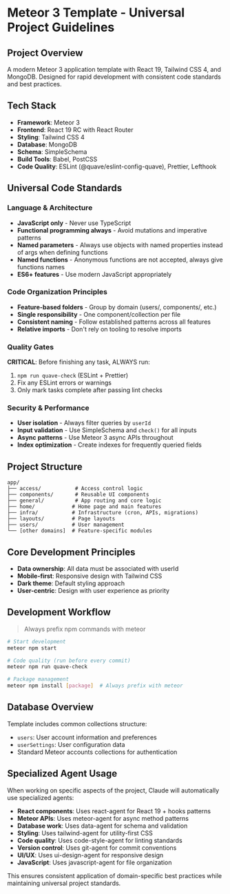# Meteor 3 Template - Universal Project Guidelines

## Project Overview
A modern Meteor 3 application template with React 19, Tailwind CSS 4, and MongoDB. Designed for rapid development with consistent code standards and best practices.

## Tech Stack
- **Framework**: Meteor 3
- **Frontend**: React 19 RC with React Router
- **Styling**: Tailwind CSS 4
- **Database**: MongoDB
- **Schema**: SimpleSchema
- **Build Tools**: Babel, PostCSS
- **Code Quality**: ESLint (@quave/eslint-config-quave), Prettier, Lefthook

## Universal Code Standards

### Language & Architecture
- **JavaScript only** - Never use TypeScript
- **Functional programming always** - Avoid mutations and imperative patterns
- **Named parameters** - Always use objects with named properties instead of args when defining functions
- **Named functions** - Anonymous functions are not accepted, always give functions names
- **ES6+ features** - Use modern JavaScript appropriately

### Code Organization Principles
- **Feature-based folders** - Group by domain (users/, components/, etc.)
- **Single responsibility** - One component/collection per file
- **Consistent naming** - Follow established patterns across all features
- **Relative imports** - Don't rely on tooling to resolve imports

### Quality Gates
**CRITICAL**: Before finishing any task, ALWAYS run:
1. `npm run quave-check` (ESLint + Prettier)  
2. Fix any ESLint errors or warnings
3. Only mark tasks complete after passing lint checks

### Security & Performance
- **User isolation** - Always filter queries by `userId`
- **Input validation** - Use SimpleSchema and `check()` for all inputs
- **Async patterns** - Use Meteor 3 async APIs throughout
- **Index optimization** - Create indexes for frequently queried fields

## Project Structure
```
app/
├── access/           # Access control logic
├── components/       # Reusable UI components
├── general/          # App routing and core logic
├── home/            # Home page and main features
├── infra/           # Infrastructure (cron, APIs, migrations)
├── layouts/         # Page layouts
├── users/           # User management
└── [other domains]  # Feature-specific modules
```

## Core Development Principles
- **Data ownership**: All data must be associated with userId
- **Mobile-first**: Responsive design with Tailwind CSS
- **Dark theme**: Default styling approach
- **User-centric**: Design with user experience as priority

## Development Workflow

> Always prefix npm commands with meteor
> 
```bash
# Start development
meteor npm start

# Code quality (run before every commit)
meteor npm run quave-check

# Package management
meteor npm install [package]  # Always prefix with meteor
```

## Database Overview
Template includes common collections structure:
- `users`: User account information and preferences
- `userSettings`: User configuration data
- Standard Meteor accounts collections for authentication

## Specialized Agent Usage
When working on specific aspects of the project, Claude will automatically use specialized agents:
- **React components**: Uses react-agent for React 19 + hooks patterns
- **Meteor APIs**: Uses meteor-agent for async method patterns
- **Database work**: Uses data-agent for schema and validation
- **Styling**: Uses tailwind-agent for utility-first CSS
- **Code quality**: Uses code-style-agent for linting standards
- **Version control**: Uses git-agent for commit conventions
- **UI/UX**: Uses ui-design-agent for responsive design
- **JavaScript**: Uses javascript-agent for file organization

This ensures consistent application of domain-specific best practices while maintaining universal project standards.

